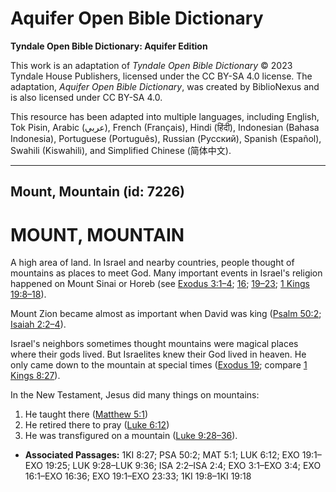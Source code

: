 # Aquifer Open Bible Dictionary

**Tyndale Open Bible Dictionary: Aquifer Edition**

This work is an adaptation of *Tyndale Open Bible Dictionary* © 2023 Tyndale House Publishers, licensed under the CC BY\-SA 4\.0 license. The adaptation, *Aquifer Open Bible Dictionary*, was created by BiblioNexus and is also licensed under CC BY\-SA 4\.0\.

This resource has been adapted into multiple languages, including English, Tok Pisin, Arabic (عربي), French (Français), Hindi (हिंदी), Indonesian (Bahasa Indonesia), Portuguese (Português), Russian (Русский), Spanish (Español), Swahili (Kiswahili), and Simplified Chinese (简体中文).



--------------------------------

## Mount, Mountain (id: 7226)

MOUNT, MOUNTAIN
===============

A high area of land. In Israel and nearby countries, people thought of mountains as places to meet God. Many important events in Israel's religion happened on Mount Sinai or Horeb (see [Exodus 3:1](https://ref.ly/Exod3:1-Exod3:4)[–](https://ref.ly/Exod3:1-Exod3:4)[4](https://ref.ly/Exod3:1-Exod3:4); [16](https://ref.ly/Exod16:1-Exod16:36); [19–23](https://ref.ly/Exod19:1-Exod23:33); [1 Kings 19:8](https://ref.ly/1Kgs19:8-1Kgs19:18)[–](https://ref.ly/1Kgs19:8-1Kgs19:18)[18](https://ref.ly/1Kgs19:8-1Kgs19:18)).

Mount Zion became almost as important when David was king ([Psalm 50:2](https://ref.ly/Ps50:2); [Isaiah 2:2](https://ref.ly/Isa2:2-Isa2:4)[–](https://ref.ly/Isa2:2-Isa2:4)[4](https://ref.ly/Isa2:2-Isa2:4)).

Israel's neighbors sometimes thought mountains were magical places where their gods lived. But Israelites knew their God lived in heaven. He only came down to the mountain at special times ([Exodus 19](https://ref.ly/Exod19:1-Exod19:25); compare [1 Kings 8:27](https://ref.ly/1Kgs8:27)).

In the New Testament, Jesus did many things on mountains:

1. He taught there ([Matthew 5:1](https://ref.ly/Matt5:1))
2. He retired there to pray ([Luke 6:12](https://ref.ly/Luke6:12))
3. He was transfigured on a mountain ([Luke 9:28](https://ref.ly/Luke9:28-Luke9:36)[–](https://ref.ly/Luke9:28-Luke9:36)[36](https://ref.ly/Luke9:28-Luke9:36)).

* **Associated Passages:** 1KI 8:27; PSA 50:2; MAT 5:1; LUK 6:12; EXO 19:1–EXO 19:25; LUK 9:28–LUK 9:36; ISA 2:2–ISA 2:4; EXO 3:1–EXO 3:4; EXO 16:1–EXO 16:36; EXO 19:1–EXO 23:33; 1KI 19:8–1KI 19:18

